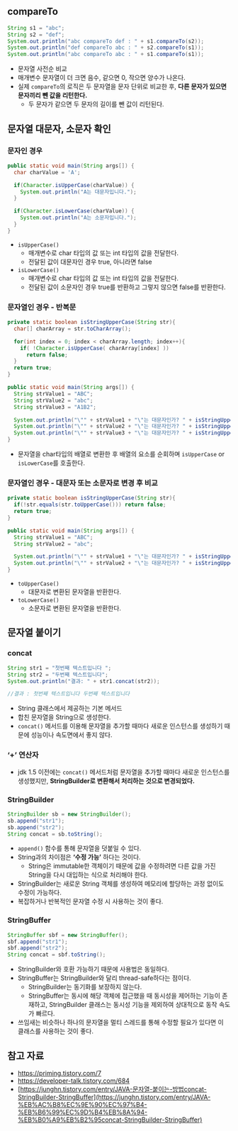 ## compareTo

```java
String s1 = "abc";
String s2 = "def";
System.out.println("abc compareTo def : " + s1.compareTo(s2));
System.out.println("def compareTo abc : " + s2.compareTo(s1));
System.out.println("abc compareTo abc : " + s1.compareTo(s1));
```

- 문자열 사전순 비교
- 매개변수 문자열이 더 크면 음수, 같으면 0, 작으면 양수가 나온다.
- 실제 `compareTo`의 로직은 두 문자열을 문자 단위로 비교한 후, **다른 문자가 있으면 문자끼리 뺀 값을 리턴한다.**
    - 두 문자가 같으면 두 문자의 길이를 뺀 값이 리턴된다.

## 문자열 대문자, 소문자 확인

### 문자인 경우

```java
public static void main(String args[]) {
  char charValue = 'A';

  if(Character.isUpperCase(charValue)) {
    System.out.println("A는 대문자입니다.");
  }

  if(Character.isLowerCase(charValue)) {
    System.out.println("A는 소문자입니다.");
  }
}
```

- `isUpperCase()`
    - 매개변수로 char 타입의 값 또는 int 타입의 값을 전달한다.
    - 전달된 값이 대문자인 경우 true, 아니라면 false
- `isLowerCase()`
    - 매개변수로 char 타입의 값 또는 int 타입의 값을 전달한다.
    - 전달된 값이 소문자인 경우 true를 반환하고 그렇지 않으면 false를 반환한다.

### 문자열인 경우 - 반복문

```java
private static boolean isStringUpperCase(String str){
  char[] charArray = str.toCharArray();

  for(int index = 0; index < charArray.length; index++){
    if( !Character.isUpperCase( charArray[index] ))
      return false;
  }
  return true;
}

public static void main(String args[]) {
  String strValue1 = "ABC";
  String strValue2 = "abc";
  String strValue3 = "A1B2";

  System.out.println("\"" + strValue1 + "\"는 대문자인가? " + isStringUpperCase(strValue1));
  System.out.println("\"" + strValue2 + "\"는 대문자인가? " + isStringUpperCase(strValue2));
  System.out.println("\"" + strValue3 + "\"는 대문자인가? " + isStringUpperCase(strValue3));
}
```

- 문자열을 char타입의 배열로 변환한 후 배열의 요소를 순회하며 `isUpperCase` or `isLowerCase`를 호출한다.

### 문자열인 경우 - 대문자 또는 소문자로 변경 후 비교

```java
private static boolean isStringUpperCase(String str){
  if(!str.equals(str.toUpperCase())) return false;
  return true;
}

public static void main(String args[]) {
  String strValue1 = "ABC";
  String strValue2 = "abc";

  System.out.println("\"" + strValue1 + "\"는 대문자인가? " + isStringUpperCase(strValue1));
  System.out.println("\"" + strValue2 + "\"는 대문자인가? " + isStringUpperCase(strValue2));
}
```

- `toUpperCase()`
    - 대문자로 변환된 문자열을 반환한다.
- `toLowerCase()`
    - 소문자로 변환된 문자열을 반환한다.

## 문자열 붙이기

### concat

```java
String str1 = "첫번째 텍스트입니다 "; 
String str2 = "두번째 텍스트입니다"; 
System.out.println("결과: " + str1.concat(str2)); 

//결과 : 첫번째 텍스트입니다 두번째 텍스트입니다
```

- String 클래스에서 제공하는 기본 메서드
- 합친 문자열을 String으로 생성한다.
- `concat()` 메서드를 이용해 문자열을 추가할 때마다 새로운 인스턴스를 생성하기 때문에 성능이나 속도면에서 좋지 않다.

### ‘+’ 연산자

- jdk 1.5 이전에는 `concat()` 메서드처럼 문자열을 추가할 때마다 새로운 인스턴스를 생성했지만, **StringBuilder로 변환해서 처리하는 것으로 변경되었다.**

### StringBuilder

```java
StringBuilder sb = new StringBuilder();
sb.append("str1");
sb.append("str2");
String concat = sb.toString();
```

- `append()` 함수를 통해 문자열을 덧붙일 수 있다.
- String과의 차이점은 **‘수정 가능’** 하다는 것이다.
    - String은 immutable한 객체이기 때문에 값을 수정하려면 다른 값을 가진 String을 다시 대입하는 식으로 처리해야 한다.
- StringBuilder는 새로운 String 객체를 생성하여 메모리에 할당하는 과정 없이도 수정이 가능하다.
- 복잡하거나 반복적인 문자열 수정 시 사용하는 것이 좋다.

### StringBuffer

```java
StringBuffer sbf = new StringBuffer();
sbf.append("str1");
sbf.append("str2");
String concat = sbf.toString();
```

- StringBuilder와 호환 가능하기 때문에 사용법은 동일하다.
- StringBuffer는 StringBuilder와 달리 thread-safe하다는 점이다.
    - StringBuilder는 동기화를 보장하지 않는다.
    - StringBuffer는 동시에 해당 객체에 접근했을 때 동시성을 제어하는 기능이 존재하고, StringBuilder 클래스는 동시성 기능을 제외하여 상대적으로 동작 속도가 빠르다.
- 쓰임새는 비슷하나 하나의 문자열을 멀티 스레드를 통해 수정할 필요가 있다면 이 클래스를 사용하는 것이 좋다.

## 참고 자료

- https://priming.tistory.com/7
- https://developer-talk.tistory.com/684
- [https://junghn.tistory.com/entry/JAVA-문자열-붙이는-방법concat-StringBuilder-StringBuffer](https://junghn.tistory.com/entry/JAVA-%EB%AC%B8%EC%9E%90%EC%97%B4-%EB%B6%99%EC%9D%B4%EB%8A%94-%EB%B0%A9%EB%B2%95concat-StringBuilder-StringBuffer)